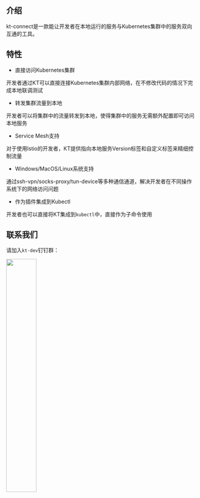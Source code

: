 介绍
---

kt-connect是一款能让开发者在本地运行的服务与Kubernetes集群中的服务双向互通的工具。

## 特性

* 直接访问Kubernetes集群

开发者通过KT可以直接连接Kubernetes集群内部网络，在不修改代码的情况下完成本地联调测试

* 转发集群流量到本地

开发者可以将集群中的流量转发到本地，使得集群中的服务无需额外配置即可访问本地服务

* Service Mesh支持

对于使用Istio的开发者，KT提供指向本地服务Version标签和自定义标签来精细控制流量

* Windows/MacOS/Linux系统支持

通过ssh-vpn/socks-proxy/tun-device等多种通信通道，解决开发者在不同操作系统下的网络访问问题

* 作为插件集成到Kubectl

开发者也可以直接将KT集成到`kubectl`中，直接作为子命令使用

## 联系我们

请加入`kt-dev`钉钉群：

<img src="https://virtual-environment.oss-cn-zhangjiakou.aliyuncs.com/image/dingtalk-group-zh-cn.jpg" width="40%"></img>
